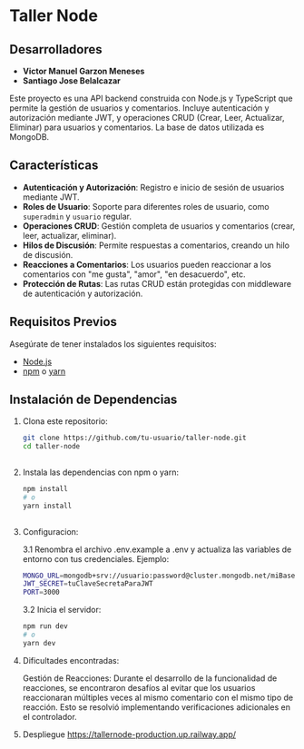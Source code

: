 # Taller Node 

## Desarrolladores
- **Victor Manuel Garzon Meneses**
- **Santiago Jose Belalcazar**

Este proyecto es una API backend construida con Node.js y TypeScript que permite la gestión de usuarios y comentarios. Incluye autenticación y autorización mediante JWT, y operaciones CRUD (Crear, Leer, Actualizar, Eliminar) para usuarios y comentarios. La base de datos utilizada es MongoDB.

## Características

- **Autenticación y Autorización**: Registro e inicio de sesión de usuarios mediante JWT.
- **Roles de Usuario**: Soporte para diferentes roles de usuario, como `superadmin` y `usuario` regular.
- **Operaciones CRUD**: Gestión completa de usuarios y comentarios (crear, leer, actualizar, eliminar).
- **Hilos de Discusión**: Permite respuestas a comentarios, creando un hilo de discusión.
- **Reacciones a Comentarios**: Los usuarios pueden reaccionar a los comentarios con "me gusta", "amor", "en desacuerdo", etc.
- **Protección de Rutas**: Las rutas CRUD están protegidas con middleware de autenticación y autorización.

## Requisitos Previos

Asegúrate de tener instalados los siguientes requisitos:

- [Node.js](https://nodejs.org/) 
- [npm](https://www.npmjs.com/) o [yarn](https://yarnpkg.com/)

## Instalación de Dependencias

1. Clona este repositorio:
   ```bash
   git clone https://github.com/tu-usuario/taller-node.git
   cd taller-node
  
2. Instala las dependencias con npm o yarn:
   ```bash
   npm install
   # o
   yarn install
  
3. Configuracion:

   3.1 Renombra el archivo .env.example a .env y actualiza las variables de entorno con tus credenciales. Ejemplo:
     ```bash 
     MONGO_URL=mongodb+srv://usuario:password@cluster.mongodb.net/miBaseDeDatos
     JWT_SECRET=tuClaveSecretaParaJWT
     PORT=3000
     ```

   3.2 Inicia el servidor:
     ```bash
     npm run dev
     # o
     yarn dev
  
4. Dificultades encontradas:
   
   Gestión de Reacciones: Durante el desarrollo de la funcionalidad de reacciones, se encontraron desafíos al evitar que los usuarios reaccionaran múltiples veces al mismo comentario con el mismo tipo de       reacción. Esto se resolvió implementando verificaciones adicionales en el controlador.


5. Despliegue
   https://tallernode-production.up.railway.app/
